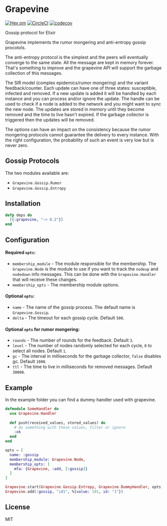 # Grapevine

[![Hex pm](http://img.shields.io/hexpm/v/grapevine.svg?style=flat)](https://hex.pm/packages/grapevine) [![CircleCI](https://circleci.com/gh/luisfmcalado/grapevine.svg?style=svg)](https://circleci.com/gh/luisfmcalado/grapevine) [![codecov](https://codecov.io/gh/luisfmcalado/grapevine/branch/master/graph/badge.svg?token=Gp58S4Tut2)](https://codecov.io/gh/luisfmcalado/grapevine)

Gossip protocol for Elixir

Grapevine implements the rumor mongering and anti-entropy gossip procotols.

The anti-entropy protocol is the simplest and the peers will eventually converge to the same state. All the message are kept in memory forever. That's something to improve and the grapevine API will support the garbage collection of this messages.

The SIR model (complex epidemics/rumor mongering) and the variant feedback/counter. Each update can have one of three states: susceptible, infected and removed. If a new update is added it will be handled by each instance and you can process and/or ignore the update. The handle can be used to check if a node is added to the network and you might want to sync the new node. The updates are stored in memory until they become removed and the time to live hasn't expired. If the garbage collector is triggered then the updates will be removed.

The options can have an impact on the consistency because the rumor mongering protocols cannot guarantee the delivery to every instance. With the right configuration, the probability of such an event is very low but is never zero.

## Gossip Protocols

The two modules available are:
  - `Grapevine.Gossip.Rumor`
  - `Grapevine.Gossip.Entropy`

## Installation

```elixir
defp deps do
  [{:grapevine, "~> 0.2"}]
end
```

## Configuration

#### Required `opts`:
  - `membership_module` - The module responsible for the membership. The `Grapevine.Node` is 
  the module to use if you want to track the `nodeup` and `nodedown` info messages. This can be done with the `Grapevine.Handler` that will receive 
  these changes.
  - `membership_opts` - The membership module options.

#### Optional `opts`:
  - `name` - The name of the gossip process. The default name is `Grapevine.Gossip`.
  - `delta` - The timeout for each gossip cycle. Default `500`.

#### Optional `opts` for rumor mongering:
  - `rounds` - The number of rounds for the feedback. Default `3`.
  - `level` - The number of nodes randomly selected for each cycle, `0` to select all nodes. Default `1`.
  - `gc` - The interval in milliseconds for the garbage collector, `false` disables gc. Default `1000`.
  - `ttl` - The time to live in milliseconds for removed messages. Default `30000`. 

## Example

In the example folder you can find a dummy handler used with grapevine.

```elixir
defmodule SomeHandler do
  use Grapevine.Handler
   
  def push(received_values, stored_values) do
    # do something with these values, filter or ignore
    :ok
  end
end
```

```elixir
opts = [
  name: :gossip
  membership_module: Grapevine.Node,
  membership_opts: [
    mfa: {Grapevine, :add, [:gossip]}
  ]
]

Grapevine.start(Grapevine.Gossip.Entropy, Grapevine.DummyHandler, opts)
Grapevine.add(:gossip, "id1", %{value: 101, id: "1"})
```

## License

MIT
